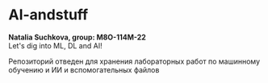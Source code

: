 # AI-andstuff

**Natalia Suchkova, group: М8О-114М-22**\
Let's dig into ML, DL and AI!

Репозиторий отведен для хранения лабораторных работ по машинному обучению и ИИ и вспомогательных файлов
